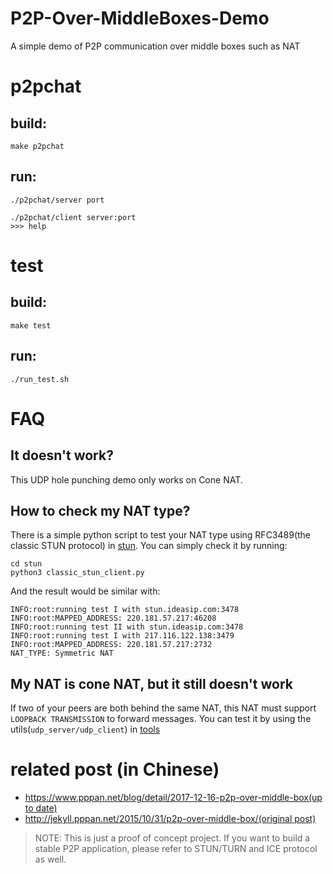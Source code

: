 # P2P-Over-MiddleBoxes-Demo
A simple demo of P2P communication over middle boxes such as NAT

# p2pchat

## build:
    
    make p2pchat

## run:

    ./p2pchat/server port

    ./p2pchat/client server:port
    >>> help

# test

## build:

    make test

## run:
    
    ./run_test.sh

# FAQ

## It doesn't work?
This UDP hole punching demo only works on Cone NAT.

## How to check my NAT type?
There is a simple python script to test your NAT type using RFC3489(the classic STUN protocol) in [stun](stun).
You can simply check it by running:
```
cd stun
python3 classic_stun_client.py
```

And the result would be similar with:
```
INFO:root:running test I with stun.ideasip.com:3478
INFO:root:MAPPED_ADDRESS: 220.181.57.217:46208
INFO:root:running test II with stun.ideasip.com:3478
INFO:root:running test I with 217.116.122.138:3479
INFO:root:MAPPED_ADDRESS: 220.181.57.217:2732
NAT_TYPE: Symmetric NAT
```

## My NAT is cone NAT, but it still doesn't work
If two of your peers are both behind the same NAT, this NAT must support `LOOPBACK TRANSMISSION`
to forward messages. You can test it by using the utils(`udp_server/udp_client`) in [tools](tools)

# related post (in Chinese)

- [https://www.pppan.net/blog/detail/2017-12-16-p2p-over-middle-box(up to date)][django]
- [http://jekyll.pppan.net/2015/10/31/p2p-over-middle-box/(original post)][jekyll]

> NOTE: This is just a proof of concept project. If you want to build a stable
> P2P application, please refer to STUN/TURN and ICE protocol as well.

[jekyll]:http://jekyll.pppan.net/2015/10/31/p2p-over-middle-box/
[django]:https://www.pppan.net/blog/detail/2017-12-16-p2p-over-middle-box
